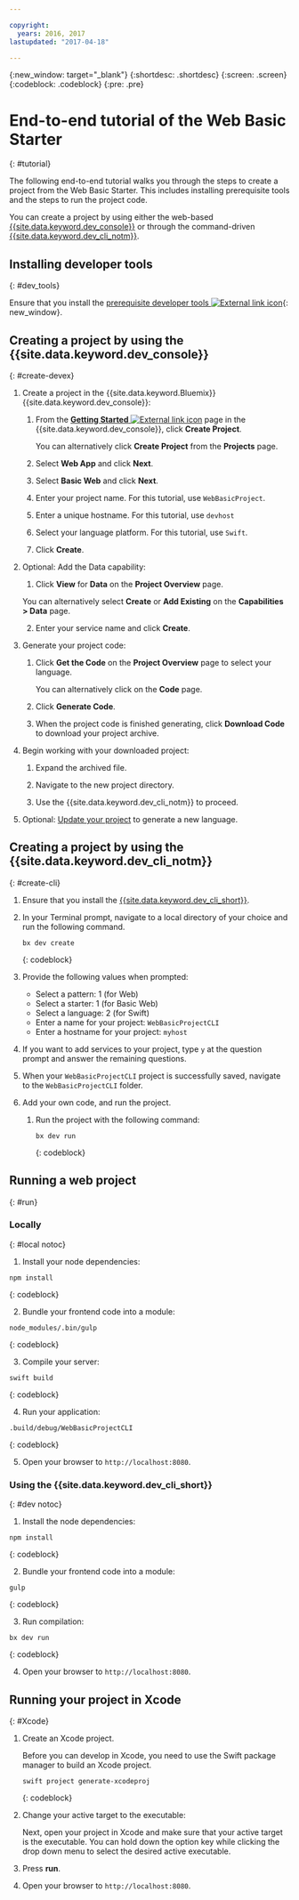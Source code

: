 ```yaml
---

copyright:
  years: 2016, 2017
lastupdated: "2017-04-18"

---
```

{:new_window: target="_blank"}
{:shortdesc: .shortdesc}
{:screen: .screen}
{:codeblock: .codeblock}
{:pre: .pre}

# End-to-end tutorial of the Web Basic Starter
{: #tutorial}

The following end-to-end tutorial walks you through the steps to create a project from the Web Basic Starter. This includes installing prerequisite tools and the steps to run the project code.

You can create a project by using either the web-based [{{site.data.keyword.dev_console}}](#create-devex) or through the command-driven [{{site.data.keyword.dev_cli_notm}}](#create-cli).


## Installing developer tools
{: #dev_tools}

Ensure that you install the [prerequisite developer tools ![External link icon](../icons/launch-glyph.svg "External link icon")](get_code.html#prereq-dev-tools){: new_window}.


## Creating a project by using the {{site.data.keyword.dev_console}}
{: #create-devex}

1. Create a project in the {{site.data.keyword.Bluemix}} {{site.data.keyword.dev_console}}:

	1. From the [**Getting Started** ![External link icon](../icons/launch-glyph.svg "External link icon")](https://console.ng.bluemix.net/developer/getting-started/) page in the {{site.data.keyword.dev_console}}, click **Create Project**.

		You can alternatively click **Create Project** from the **Projects** page.

	2. Select **Web App** and click **Next**.

	3. Select **Basic Web** and click **Next**.

	4. Enter your project name. For this tutorial, use `WebBasicProject`.   

	5. Enter a unique hostname. For this tutorial, use `devhost` 

	6. Select your language platform. For this tutorial, use `Swift`.
   
	7. Click **Create**.

2. Optional: Add the Data capability:

	1. Click **View** for **Data** on the **Project Overview** page.

      You can alternatively select **Create** or **Add Existing** on the **Capabilities > Data** page.

   2. Enter your service name and click **Create**.

3. Generate your project code:

	1. Click **Get the Code** on the **Project Overview** page to select your language.
   
		You can alternatively click on the **Code** page.
      
	2. Click **Generate Code**.
   
	3. When the project code is finished generating, click **Download Code** to download your project archive.

4. Begin working with your downloaded project:

	1. Expand the archived file.
	
	2. Navigate to the new project directory.
	
	3. Use the {{site.data.keyword.dev_cli_notm}} to proceed.

5. Optional: [Update your project](project_overview_page.html#update_language) to generate a new language.


## Creating a project by using the {{site.data.keyword.dev_cli_notm}}
{: #create-cli}

1. Ensure that you install the [{{site.data.keyword.dev_cli_short}}](dev_cli.html).

2. In your Terminal prompt, navigate to a local directory of your choice and run the following command.
  
	```
	bx dev create
	```
	{: codeblock}


3. Provide the following values when prompted:

	* Select a pattern: 1 (for Web)
	* Select a starter: 1 (for Basic Web)
	* Select a language: 2 (for Swift)
	* Enter a name for your project: `WebBasicProjectCLI`
	* Enter a hostname for your project: `myhost`

4. If you want to add services to your project, type `y` at the question prompt and answer the remaining questions.

5. When your `WebBasicProjectCLI` project is successfully saved, navigate to the `WebBasicProjectCLI` folder.

6. Add your own code, and run the project.
 
	1. Run the project with the following command:
 
		```
		bx dev run
		```
		{: codeblock}


## Running a web project
{: #run}

### Locally
{: #local notoc}

1. Install your node dependencies:

  ```
  npm install
  ```
  {: codeblock}

2. Bundle your frontend code into a module:

  ```
  node_modules/.bin/gulp
  ```
  {: codeblock}

3. Compile your server:

  ```
  swift build
  ```
  {: codeblock}

4. Run your application:

  ```
  .build/debug/WebBasicProjectCLI
  ```
  {: codeblock}

5. Open your browser to `http://localhost:8080`.


### Using the {{site.data.keyword.dev_cli_short}}
{: #dev notoc}

1. Install the node dependencies:

  ```
  npm install
  ```
  {: codeblock}

2. Bundle your frontend code into a module:

  ```
  gulp
  ```
  {: codeblock}

3. Run compilation:

  ```
  bx dev run
  ```
  {: codeblock}

4. Open your browser to `http://localhost:8080`.


## Running your project in Xcode
{: #Xcode}

1. Create an Xcode project.

	Before you can develop in Xcode, you need to use the Swift package manager to build an Xcode project.
	
	```
	swift project generate-xcodeproj
	```
	{: codeblock}

2. Change your active target to the executable:

	Next, open your project in Xcode and make sure that your active target is the executable. You can hold down the option key while clicking the drop down menu to select the desired active executable.

3. Press **run**.

4. Open your browser to `http://localhost:8080`.


